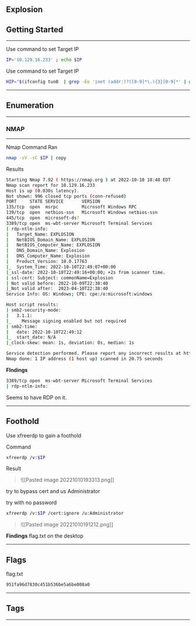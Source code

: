 

Explosion
---
## Getting Started
---
Use command to set Target IP
```bash
IP='10.129.16.233' ; echo $IP
```

Use command to set Target IP
```bash
HIP="$(ifconfig tun0  | grep -Eo 'inet (addr:)?([0-9]*\.){3}[0-9]*' | grep -Eo '([0-9]*\.){3}[0-9]*' | grep -v '127.0.0.1')" ; echo $HIP

```
---
## Enumeration
---
### NMAP
---
Nmap Command Ran
```bash
nmap -sV -sC $IP | copy
```

Results
```bash
Starting Nmap 7.92 ( https://nmap.org ) at 2022-10-10 18:48 EDT
Nmap scan report for 10.129.16.233
Host is up (0.030s latency).
Not shown: 996 closed tcp ports (conn-refused)
PORT     STATE SERVICE       VERSION
135/tcp  open  msrpc         Microsoft Windows RPC
139/tcp  open  netbios-ssn   Microsoft Windows netbios-ssn
445/tcp  open  microsoft-ds?
3389/tcp open  ms-wbt-server Microsoft Terminal Services
| rdp-ntlm-info: 
|   Target_Name: EXPLOSION
|   NetBIOS_Domain_Name: EXPLOSION
|   NetBIOS_Computer_Name: EXPLOSION
|   DNS_Domain_Name: Explosion
|   DNS_Computer_Name: Explosion
|   Product_Version: 10.0.17763
|_  System_Time: 2022-10-10T22:49:07+00:00
|_ssl-date: 2022-10-10T22:49:16+00:00; +2s from scanner time.
| ssl-cert: Subject: commonName=Explosion
| Not valid before: 2022-10-09T22:38:40
|_Not valid after:  2023-04-10T22:38:40
Service Info: OS: Windows; CPE: cpe:/o:microsoft:windows

Host script results:
| smb2-security-mode: 
|   3.1.1: 
|_    Message signing enabled but not required
| smb2-time: 
|   date: 2022-10-10T22:49:12
|_  start_date: N/A
|_clock-skew: mean: 1s, deviation: 0s, median: 1s

Service detection performed. Please report any incorrect results at https://nmap.org/submit/ .
Nmap done: 1 IP address (1 host up) scanned in 20.75 seconds
```

**FIndings**
```bash
3389/tcp open  ms-wbt-server Microsoft Terminal Services
| rdp-ntlm-info: 
```

Seems to have RDP on it.


---
## Foothold
 Use xfreerdp to gain a foothold

Command
```bash
xfreerdp /v:$IP         
```


Result
>![[Pasted image 20221010193313.png]]

try to bypass cert and us Administrator 

try with no password

```bash
xfreerdp /v:$IP /cert:ignore /u:Administrator
```

>![[Pasted image 20221010191212.png]]

**Findings**
flag.txt on the desktop


---
## Flags

flag.txt
```bash
951fa96d7830c451b536be5a6be008a0
```

---
## Tags
---
